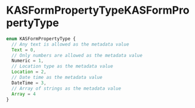 # <a name="kasformpropertytype"></a><span data-ttu-id="9e6c3-101">KASFormPropertyType</span><span class="sxs-lookup"><span data-stu-id="9e6c3-101">KASFormPropertyType</span></span>
```typescript
enum KASFormPropertyType {
  // Any text is allowed as the metadata value
  Text = 0,
  // Only numbers are allowed as the metadata value
  Numeric = 1,
  // Location type as the metadata value
  Location = 2,
  // Date time as the metadata value
  DateTime = 3,
  // Array of strings as the metadata value
  Array = 4
}
```
